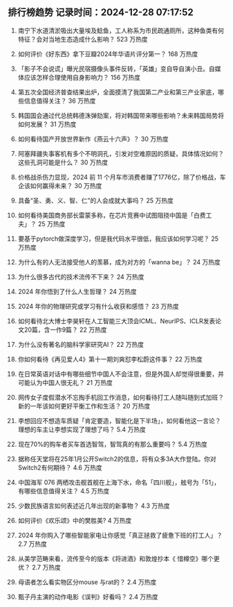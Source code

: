 
## 排行榜趋势 记录时间：2024-12-28 07:17:52
  
  1. 南宁下水道清淤吸出大量埃及鲶鱼，工人称系为市民疏通厕所，这种鱼类有何特征？会对当地生态造成什么影响？ 523 万热度
    
  2. 如何评价《好东西》拿下豆瓣2024年华语片评分第一？ 168 万热度
    
  3. 「影子不会说谎」曝光民宿摄像头事件反转，「英雄」变自导自演小丑。自媒体应该怎样合理使用自身影响力？ 156 万热度
    
  4. 第五次全国经济普查结果出炉，全面摸清了我国第二产业和第三产业家底，哪些信息值得关注？ 36 万热度
    
  5. 韩国国会通过代总统韩德洙弹劾案，将对韩国带来哪些影响？未来韩国局势将如何发展？ 31 万热度
    
  6. 如何看待国产开放世界新作《燕云十六声》？ 30 万热度
    
  7. 阿塞拜疆失事客机有多个不明洞孔，引发对空难原因的质疑，具体情况如何？这些孔洞可能是什么？ 30 万热度
    
  8. 价格战杀伤力显现，2024 前 11 个月车市消费者赚了1776亿，除了价格战，车企该如何赢得未来？ 30 万热度
    
  9. 具备“圣、勇、义、智、仁”的人会成就大事吗？ 25 万热度
    
  10. 如何看待美国商务部长雷蒙多称，在芯片竞赛中试图阻挠中国是「白费工夫」？ 25 万热度
    
  11. 要基于pytorch做深度学习，但是我代码水平很低，我应该如何学习呢？ 25 万热度
    
  12. 为什么有的人无法接受他人的羡慕，成为对方的「wanna be」？ 24 万热度
    
  13. 为什么很多古代的技术流传不下来？ 24 万热度
    
  14. 2024 年你悟到了什么人生哲理？ 24 万热度
    
  15. 2024 年你的物理研究或学习有什么收获和感悟？ 23 万热度
    
  16. 如何看待北大博士李昊轩在人工智能三大顶会ICML、NeurIPS、ICLR发表论文20篇，含一作9篇？ 22 万热度
    
  17. 为什么没有著名的脑科学家研究AI？ 22 万热度
    
  18. 你如何看待《再见爱人4》第十一期刘爽怼李松蔚这件事？ 22 万热度
    
  19. 在日常英语对话中有哪些细节中国人不会注意，但是外国人却觉得很重要，并可能认为中国人很无礼？ 21 万热度
    
  20. 网传女子度假潜水不忘掏手机回工作消息，如何看待打工人随叫随到式加班？新的一年该如何更好平衡工作和生活？ 20 万热度
    
  21. 李想回应不想造车质疑「肯定要造，智能化是下半场」，如何看他这一言论？理想的车主让李想实现了理想了吗？ 5.4 万热度
    
  22. 现在70%的购车者买车首选智驾，智驾真的有那么重要吗？ 5.4 万热度
    
  23. 据称任天堂将在25年1月公开Switch2的信息，将有众多3A大作登陆。你对Switch2有何期待？ 4.6 万热度
    
  24. 中国海军 076 两栖攻击舰首舰在上海下水，命名「四川舰」，舷号为「51」，有哪些信息值得关注？ 4.5 万热度
    
  25. 少数民族语言如何表述近几年出现的新事物？ 4.3 万热度
    
  26. 如何评价《欢乐颂》中的樊胜美? 4 万热度
    
  27. 2024 年你购入了哪些智能家电让你感觉「真正拯救了疲惫下班的打工人」？ 2.7 万热度
    
  28. 从美学范畴来看，流传至今的版本《将进酒》和敦煌抄本《 惜樽空》哪个更优？ 2.7 万热度
    
  29. 母语者怎么看实物区分mouse 与rat的？ 2.4 万热度
    
  30. 甄子丹主演的动作电影《误判》好看吗？ 2.4 万热度
    
